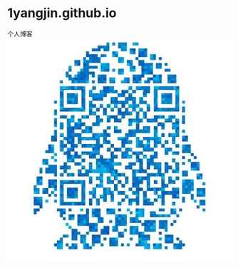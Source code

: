 # 1yangjin.github.io
个人博客
![图片](https://github.com/1yangjin/1yangjin.github.io/blob/jin/pictures/qq.jpg)
